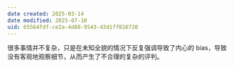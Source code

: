 ```yaml
---
date created: 2025-03-14
date modified: 2025-07-10
uid: 65564fdf-ce2a-4d88-9543-43d1ff816720
---
```


很多事情并不复杂，只是在未知全貌的情况下反复强调导致了内心的 bias，导致没有客观地观察细节，从而产生了不合理的复杂的评判。
